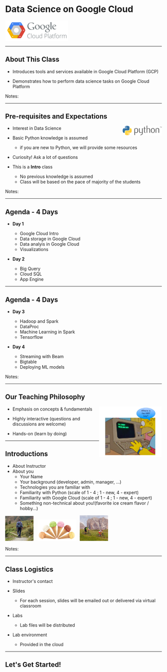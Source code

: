 # Data Science on Google Cloud

<!-- TODO shiva -->

<img src="../../assets/images/logos/google-cloud-logo-2.png" style="width:40%;"/>  



---

## About This Class

* Introduces tools and services available in Google Cloud Platform (GCP)

* Demonstrates how to perform data science tasks on Google Cloud Platform


Notes:

---
## Pre-requisites and Expectations

<img src="../../assets/images/logos/python-logo-1.png" style="background:white;width:25%;float:right;"/><!-- {"left" : 6.19, "top" : 1.61, "height" : 0.91, "width" : 3.79} -->

 * Interest in Data Science

 * Basic Python knowledge is assumed
    - if you are new to Python, we will provide some resources

 * Curiosity! Ask a lot of questions

 * This is a **Intro** class
    - No previous knowledge is assumed
    - Class will be based on the pace of majority of the students


Notes:


---

## Agenda - 4 Days


*  **Day 1**
    - Google Cloud Intro
    - Data storage in Google Cloud
    - Data analyis in Google Cloud
    - Visualizations

*  **Day 2**
     - Big Query
     - Cloud SQL
     - App Engine

---

## Agenda - 4 Days

*  **Day 3**
     - Hadoop and Spark
     - DataProc
     - Machine Learning in Spark
     - Tensorflow

* **Day 4**
     - Streaming with Beam
     - Bigtable
     - Deploying ML models

Notes:


---

## Our Teaching Philosophy

<!-- TODO shiva  -->
<img src="../../assets/images/generic/3rd-party/simpsons-1.png" style="width:40%;float:right;"/> <!-- {"left" : 2.05, "top" : 3.28, "height" : 4.97, "width" : 6.16} -->

 * Emphasis on concepts & fundamentals

 * Highly interactive (questions and discussions are welcome)

 * Hands-on (learn by doing)




---

## Introductions

 * About Instructor
 * About you
     - Your Name
     - Your background (developer, admin, manager, ...)
     - Technologies you are familiar with
     - Familiarity with Python (scale of 1 - 4 ;  1 - new,   4 - expert)
     - Familiarity with Google Cloud (scale of 1 - 4 ;  1 - new,   4 - expert)
     - Something non-technical about you!(favorite ice cream flavor / hobby...)

<img src="../../assets/images/generic/3rd-party/hiking-3.jpg" style="width:18%;"/> &nbsp; <!-- {"left" : 1.55, "top" : 6.43, "height" : 1.76, "width" : 1.99} --><img src="../../assets/images/generic/3rd-party/ice-cream-3.png" style="width:25%;"/> &nbsp; <!-- {"left" : 3.56, "top" : 6.45, "height" : 1.7, "width" : 3.13} --><img src="../../assets/images/generic/3rd-party/biking-1.jpg" style="width:18%;"/> &nbsp; <!-- {"left" : 6.71, "top" : 6.43, "height" : 1.76, "width" : 1.99} -->

Notes:



---

## Class Logistics

* Instructor's contact

* Slides
    - For each session, slides will be emailed out or delivered via virtual classroom

* Labs
    - Lab files will be distributed

* Lab environment
    - Provided in the cloud

---

## Let's Get Started!
